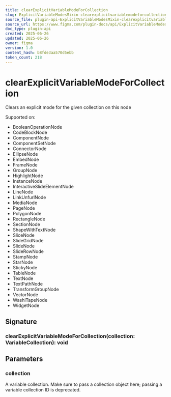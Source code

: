```yaml
---
title: clearExplicitVariableModeForCollection
slug: ExplicitVariableModesMixin-clearexplicitvariablemodeforcollection
source_file: plugin-api-ExplicitVariableModesMixin-clearexplicitvariablemodeforcollection.html
source_url: https://www.figma.com/plugin-docs/api/ExplicitVariableModesMixin-clearexplicitvariablemodeforcollection/
doc_type: plugin-api
created: 2025-06-26
updated: 2025-06-26
owner: figma
version: 1.0
content_hash: b8fde3aa570d5ebb
token_count: 218
---
```

# clearExplicitVariableModeForCollection

Clears an explicit mode for the given collection on this node

 Supported on:

- BooleanOperationNode
- CodeBlockNode
- ComponentNode
- ComponentSetNode
- ConnectorNode
- EllipseNode
- EmbedNode
- FrameNode
- GroupNode
- HighlightNode
- InstanceNode
- InteractiveSlideElementNode
- LineNode
- LinkUnfurlNode
- MediaNode
- PageNode
- PolygonNode
- RectangleNode
- SectionNode
- ShapeWithTextNode
- SliceNode
- SlideGridNode
- SlideNode
- SlideRowNode
- StampNode
- StarNode
- StickyNode
- TableNode
- TextNode
- TextPathNode
- TransformGroupNode
- VectorNode
- WashiTapeNode
- WidgetNode

## Signature

### clearExplicitVariableModeForCollection(collection: VariableCollection): void

## Parameters

### collection

A variable collection. Make sure to pass a collection object here; passing a variable collection ID is deprecated.